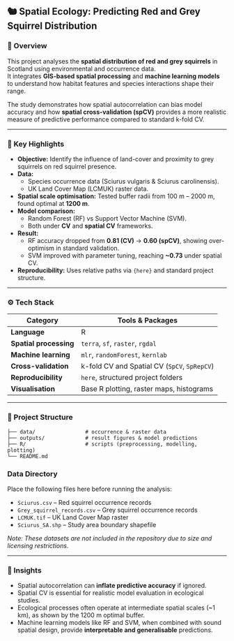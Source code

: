 ## 🐿️ Spatial Ecology: Predicting Red and Grey Squirrel Distribution

### 🧩 Overview  
This project analyses the **spatial distribution of red and grey squirrels** in Scotland using environmental and occurrence data.  
It integrates **GIS-based spatial processing** and **machine learning models** to understand how habitat features and species interactions shape their range.  

The study demonstrates how spatial autocorrelation can bias model accuracy and how **spatial cross-validation (spCV)** provides a more realistic measure of predictive performance compared to standard k-fold CV.

---

### 🎯 Key Highlights  
- **Objective:** Identify the influence of land-cover and proximity to grey squirrels on red squirrel presence.  
- **Data:**  
  - Species occurrence data (Sciurus vulgaris & Sciurus carolinensis).  
  - UK Land Cover Map (LCMUK) raster data.  
- **Spatial scale optimisation:** Tested buffer radii from 100 m – 2000 m, found optimal at **1200 m**.  
- **Model comparison:**  
  - Random Forest (RF) vs Support Vector Machine (SVM).  
  - Both under **CV** and **spatial CV** frameworks.  
- **Result:**  
  - RF accuracy dropped from **0.81 (CV)** → **0.60 (spCV)**, showing over-optimism in standard validation.  
  - SVM improved with parameter tuning, reaching **~0.73** under spatial CV.  
- **Reproducibility:** Uses relative paths via `{here}` and standard project structure.  

---

### ⚙️ Tech Stack  
| Category | Tools & Packages |
|-----------|------------------|
| **Language** | R |
| **Spatial processing** | `terra`, `sf`, `raster`, `rgdal` |
| **Machine learning** | `mlr`, `randomForest`, `kernlab` |
| **Cross-validation** | k-fold CV and Spatial CV (`SpCV`, `SpRepCV`) |
| **Reproducibility** | `here`, structured project folders |
| **Visualisation** | Base R plotting, raster maps, histograms |

---

### 📁 Project Structure  
```
├── data/                # occurrence & raster data
├── outputs/             # result figures & model predictions
├── R/                   # scripts (preprocessing, modelling, plotting)
└── README.md
```

### Data Directory

Place the following files here before running the analysis:

- `Sciurus.csv` – Red squirrel occurrence records
- `Grey_squirrel_records.csv` – Grey squirrel occurrence records
- `LCMUK.tif` – UK Land Cover Map raster
- `Sciurus_SA.shp` – Study area boundary shapefile

*Note: These datasets are not included in the repository due to size and licensing restrictions.*

---

### 🧠 Insights  
- Spatial autocorrelation can **inflate predictive accuracy** if ignored.  
- Spatial CV is essential for realistic model evaluation in ecological studies.  
- Ecological processes often operate at intermediate spatial scales (~1 km), as shown by the 1200 m optimal buffer.  
- Machine learning models like RF and SVM, when combined with sound spatial design, provide **interpretable and generalisable** predictions.

